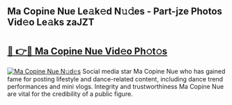 ## Ma Copine Nue Le𝚊k𝚎d N𝚞𝚍es - Part-jze Photos Vid𝚎o Le𝚊ks zaJZT

# <h2><a href="http://fb3ju05.evod.top/?m=Ma+Copine+Nue">🔗 👉🔴 Ma Copine Nue Vid𝚎o Ph𝚘t𝚘s</a></h2>

[![Ma Copine Nue N𝚞d𝚎s](https://i.imgur.com/8V9OHl7.gif)](http://fb3ju05.evod.top/?m=Ma+Copine+Nue)
Social media star Ma Copine Nue who has gained fame for posting lifestyle and dance-related content, including dance trend performances and mini vlogs. Integrity and trustworthiness Ma Copine Nue are vital for the credibility of a public figure. 
